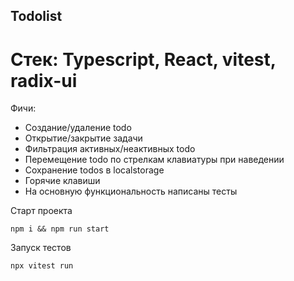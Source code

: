 ## Todolist

# Стек: Typescript, React, vitest, radix-ui

Фичи:

- Создание/удаление todo
- Открытие/закрытие задачи
- Фильтрация активных/неактивных todo
- Перемещение todo по стрелкам клавиатуры при наведении
- Сохранение todos в localstorage
- Горячие клавиши
- На основную функциональность написаны тесты

Старт проекта

```
npm i && npm run start
```

Запуск тестов

```
npx vitest run
```
